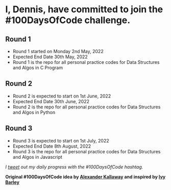 # I, Dennis, have committed to join the #100DaysOfCode challenge.

## Round 1
* Round 1 started on Monday 2nd May, 2022
* Expected End Date 30th May, 2022
* Round 1 is the repo for all personal practice codes for Data Structures and Algos in C Program

## Round 2
* Round 2 is expected to start on 1st June, 2022
* Expected End Date 30th June, 2022
* Round 2 is the repo for all personal practice codes for Data Structures and Algos in Python

## Round 3
* Round 3 is expected to start on 1st July, 2022
* Expected End Date 8th August, 2022
* Round 3 is the repo for all personal practice codes for Data Structures and Algos in Javascript 


*I [tweet](https://twitter.com/kofi_tech) out my daily progress with the #100DaysOfCode hashtag.*

**Original #100DaysOfCode idea by [Alexander Kallaway](https://www.freecodecamp.org/news/join-the-100daysofcode-556ddb4579e4) and inspired by [Ivy Barley](https://twitter.com/ivybarley)**
